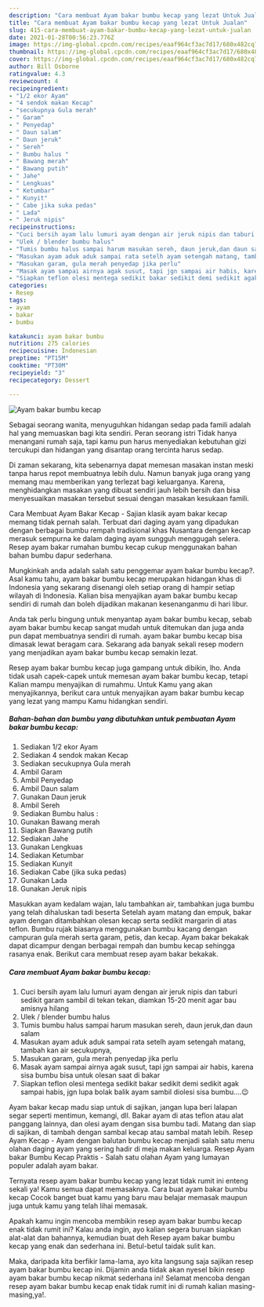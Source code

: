 ```yaml
---
description: "Cara membuat Ayam bakar bumbu kecap yang lezat Untuk Jualan"
title: "Cara membuat Ayam bakar bumbu kecap yang lezat Untuk Jualan"
slug: 415-cara-membuat-ayam-bakar-bumbu-kecap-yang-lezat-untuk-jualan
date: 2021-01-28T00:56:23.776Z
image: https://img-global.cpcdn.com/recipes/eaaf964cf3ac7d17/680x482cq70/ayam-bakar-bumbu-kecap-foto-resep-utama.jpg
thumbnail: https://img-global.cpcdn.com/recipes/eaaf964cf3ac7d17/680x482cq70/ayam-bakar-bumbu-kecap-foto-resep-utama.jpg
cover: https://img-global.cpcdn.com/recipes/eaaf964cf3ac7d17/680x482cq70/ayam-bakar-bumbu-kecap-foto-resep-utama.jpg
author: Bill Osborne
ratingvalue: 4.3
reviewcount: 4
recipeingredient:
- "1/2 ekor Ayam"
- "4 sendok makan Kecap"
- "secukupnya Gula merah"
- " Garam"
- " Penyedap"
- " Daun salam"
- " Daun jeruk"
- " Sereh"
- " Bumbu halus "
- " Bawang merah"
- " Bawang putih"
- " Jahe"
- " Lengkuas"
- " Ketumbar"
- " Kunyit"
- " Cabe jika suka pedas"
- " Lada"
- " Jeruk nipis"
recipeinstructions:
- "Cuci bersih ayam lalu lumuri ayam dengan air jeruk nipis dan taburi sedikit garam sambil di tekan tekan, diamkan 15-20 menit agar bau amisnya hilang"
- "Ulek / blender bumbu halus"
- "Tumis bumbu halus sampai harum masukan sereh, daun jeruk,dan daun salam"
- "Masukan ayam aduk aduk sampai rata setelh ayam setengah matang, tambah kan air secukupnya,"
- "Masukan garam, gula merah penyedap jika perlu"
- "Masak ayam sampai airnya agak susut, tapi jgn sampai air habis, karena sisa bumbu bisa untuk olesan saat di bakar"
- "Siapkan teflon olesi mentega sedikit bakar sedikit demi sedikit agak sampai habis, jgn lupa bolak balik ayam sambil diolesi sisa bumbu....😉"
categories:
- Resep
tags:
- ayam
- bakar
- bumbu

katakunci: ayam bakar bumbu 
nutrition: 275 calories
recipecuisine: Indonesian
preptime: "PT15M"
cooktime: "PT30M"
recipeyield: "3"
recipecategory: Dessert

---
```



![Ayam bakar bumbu kecap](https://img-global.cpcdn.com/recipes/eaaf964cf3ac7d17/680x482cq70/ayam-bakar-bumbu-kecap-foto-resep-utama.jpg)

Sebagai seorang wanita, menyuguhkan hidangan sedap pada famili adalah hal yang memuaskan bagi kita sendiri. Peran seorang istri Tidak hanya menangani rumah saja, tapi kamu pun harus menyediakan kebutuhan gizi tercukupi dan hidangan yang disantap orang tercinta harus sedap.

Di zaman  sekarang, kita sebenarnya dapat memesan masakan instan meski tanpa harus repot membuatnya lebih dulu. Namun banyak juga orang yang memang mau memberikan yang terlezat bagi keluarganya. Karena, menghidangkan masakan yang dibuat sendiri jauh lebih bersih dan bisa menyesuaikan masakan tersebut sesuai dengan masakan kesukaan famili. 

Cara Membuat Ayam Bakar Kecap - Sajian klasik ayam bakar kecap memang tidak pernah salah. Terbuat dari daging ayam yang dipadukan dengan berbagai bumbu rempah tradisional khas Nusantara dengan kecap merasuk sempurna ke dalam daging ayam sungguh menggugah selera. Resep ayam bakar rumahan bumbu kecap cukup menggunakan bahan bahan bumbu dapur sederhana.

Mungkinkah anda adalah salah satu penggemar ayam bakar bumbu kecap?. Asal kamu tahu, ayam bakar bumbu kecap merupakan hidangan khas di Indonesia yang sekarang disenangi oleh setiap orang di hampir setiap wilayah di Indonesia. Kalian bisa menyajikan ayam bakar bumbu kecap sendiri di rumah dan boleh dijadikan makanan kesenanganmu di hari libur.

Anda tak perlu bingung untuk menyantap ayam bakar bumbu kecap, sebab ayam bakar bumbu kecap sangat mudah untuk ditemukan dan juga anda pun dapat membuatnya sendiri di rumah. ayam bakar bumbu kecap bisa dimasak lewat beragam cara. Sekarang ada banyak sekali resep modern yang menjadikan ayam bakar bumbu kecap semakin lezat.

Resep ayam bakar bumbu kecap juga gampang untuk dibikin, lho. Anda tidak usah capek-capek untuk memesan ayam bakar bumbu kecap, tetapi Kalian mampu menyajikan di rumahmu. Untuk Kamu yang akan menyajikannya, berikut cara untuk menyajikan ayam bakar bumbu kecap yang lezat yang mampu Kamu hidangkan sendiri.

<!--inarticleads1-->

##### Bahan-bahan dan bumbu yang dibutuhkan untuk pembuatan Ayam bakar bumbu kecap:

1. Sediakan 1/2 ekor Ayam
1. Sediakan 4 sendok makan Kecap
1. Sediakan secukupnya Gula merah
1. Ambil  Garam
1. Ambil  Penyedap
1. Ambil  Daun salam
1. Gunakan  Daun jeruk
1. Ambil  Sereh
1. Sediakan  Bumbu halus :
1. Gunakan  Bawang merah
1. Siapkan  Bawang putih
1. Sediakan  Jahe
1. Gunakan  Lengkuas
1. Sediakan  Ketumbar
1. Sediakan  Kunyit
1. Sediakan  Cabe (jika suka pedas)
1. Gunakan  Lada
1. Gunakan  Jeruk nipis


Masukkan ayam kedalam wajan, lalu tambahkan air, tambahkan juga bumbu yang telah dihaluskan tadi beserta Setelah ayam matang dan empuk, bakar ayam dengan ditambahkan olesan kecap serta sedikit margarin di atas teflon. Bumbu rujak biasanya menggunakan bumbu kacang dengan campuran gula merah serta garam, petis, dan kecap. Ayam bakar bekakak dapat dicampur dengan berbagai rempah dan bumbu kecap sehingga rasanya enak. Berikut cara membuat resep ayam bakar bekakak. 

<!--inarticleads2-->

##### Cara membuat Ayam bakar bumbu kecap:

1. Cuci bersih ayam lalu lumuri ayam dengan air jeruk nipis dan taburi sedikit garam sambil di tekan tekan, diamkan 15-20 menit agar bau amisnya hilang
1. Ulek / blender bumbu halus
1. Tumis bumbu halus sampai harum masukan sereh, daun jeruk,dan daun salam
1. Masukan ayam aduk aduk sampai rata setelh ayam setengah matang, tambah kan air secukupnya,
1. Masukan garam, gula merah penyedap jika perlu
1. Masak ayam sampai airnya agak susut, tapi jgn sampai air habis, karena sisa bumbu bisa untuk olesan saat di bakar
1. Siapkan teflon olesi mentega sedikit bakar sedikit demi sedikit agak sampai habis, jgn lupa bolak balik ayam sambil diolesi sisa bumbu....😉


Ayam bakar kecap madu siap untuk di sajikan, jangan lupa beri lalapan segar seperti mentimun, kemangi, dll. Bakar ayam di atas teflon atau alat panggang lainnya, dan olesi ayam dengan sisa bumbu tadi. Matang dan siap di sajikan, di tambah dengan sambal kecap atau sambal matah lebih. Resep Ayam Kecap - Ayam dengan balutan bumbu kecap menjadi salah satu menu olahan daging ayam yang sering hadir di meja makan keluarga. Resep Ayam bakar Bumbu Kecap Praktis - Salah satu olahan Ayam yang lumayan populer adalah ayam bakar. 

Ternyata resep ayam bakar bumbu kecap yang lezat tidak rumit ini enteng sekali ya! Kamu semua dapat memasaknya. Cara buat ayam bakar bumbu kecap Cocok banget buat kamu yang baru mau belajar memasak maupun juga untuk kamu yang telah lihai memasak.

Apakah kamu ingin mencoba membikin resep ayam bakar bumbu kecap enak tidak rumit ini? Kalau anda ingin, ayo kalian segera buruan siapkan alat-alat dan bahannya, kemudian buat deh Resep ayam bakar bumbu kecap yang enak dan sederhana ini. Betul-betul taidak sulit kan. 

Maka, daripada kita berfikir lama-lama, ayo kita langsung saja sajikan resep ayam bakar bumbu kecap ini. Dijamin anda tiidak akan nyesel bikin resep ayam bakar bumbu kecap nikmat sederhana ini! Selamat mencoba dengan resep ayam bakar bumbu kecap enak tidak rumit ini di rumah kalian masing-masing,ya!.

